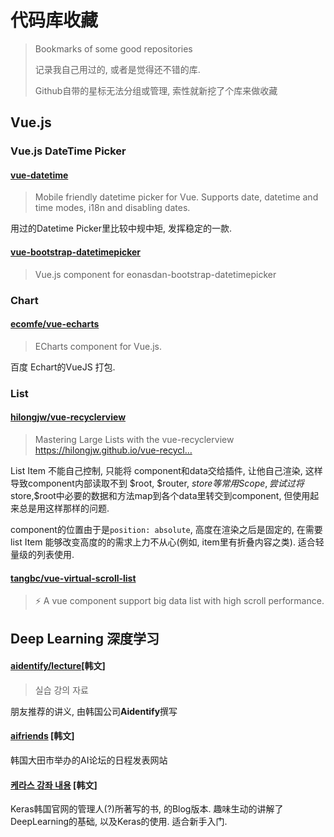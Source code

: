 # 代码库收藏
> Bookmarks of some good repositories
>
> 记录我自己用过的, 或者是觉得还不错的库.
>
> Github自带的星标无法分组或管理, 索性就新挖了个库来做收藏

## Vue.js
### Vue.js DateTime Picker

#### [vue-datetime](https://github.com/mariomka/vue-datetime)
> Mobile friendly datetime picker for Vue. Supports date, datetime and time modes, i18n and disabling dates.

用过的Datetime Picker里比较中规中矩, 发挥稳定的一款.

#### [vue-bootstrap-datetimepicker](https://github.com/ankurk91/vue-bootstrap-datetimepicker)
> Vue.js component for eonasdan-bootstrap-datetimepicker

### Chart

#### [ecomfe/vue-echarts](https://github.com/ecomfe/vue-echarts)
> ECharts component for Vue.js.

百度 Echart的VueJS 打包.

### List

#### [hilongjw/vue-recyclerview](https://github.com/hilongjw/vue-recyclerview)
> Mastering Large Lists with the vue-recyclerview https://hilongjw.github.io/vue-recycl…

List Item 不能自己控制, 只能将 component和data交给插件, 让他自己渲染, 这样导致component内部读取不到 $root, $router, $store 等常用Scope, 
尝试过将$store,$root中必要的数据和方法map到各个data里转交到component, 但使用起来总是用这样那样的问题.

component的位置由于是`position: absolute`, 高度在渲染之后是固定的, 在需要list Item 能够改变高度的的需求上力不从心(例如, item里有折叠内容之类).
适合轻量级的列表使用.

#### [tangbc/vue-virtual-scroll-list](https://github.com/tangbc/vue-virtual-scroll-list)
> ⚡️ A vue component support big data list with high scroll performance.

## Deep Learning 深度学习
#### [aidentify/lecture](https://github.com/aidentify/lecture)[韩文]
> 실습 강의 자료

朋友推荐的讲义, 由韩国公司**Aidentify**撰写

#### [aifriends](https://aifriends.github.io/) [韩文]
韩国大田市举办的AI论坛的日程发表网站

#### [케라스 강좌 내용](https://tykimos.github.io/lecture/) [韩文]
Keras韩国官网的管理人(?)所著写的书, 的Blog版本. 趣味生动的讲解了DeepLearning的基础, 以及Keras的使用.
适合新手入门.

